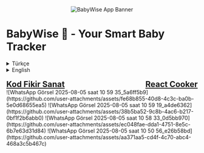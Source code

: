 <div align="center">
  <img src="https://placehold.co/600x300/e5d4f1/333333?text=BabyWise" alt="BabyWise App Banner"/>
</div>

# BabyWise 👶 - Your Smart Baby Tracker

<details>
  <summary>Türkçe</summary>

  **BabyWise**, ebeveynlerin bebeklerinin gelişimini, rutinlerini ve sağlık aşamalarını takip etmelerine yardımcı olmak için tasarlanmış modern, çapraz platform bir mobil uygulamadır. React Native ile geliştirilen ve Firebase ile desteklenen bu uygulama, yeni ebeveynler için sorunsuz ve sezgisel bir deneyim sunmayı hedeflemektedir.

  Bu proje, **Kod Fikir Sanat** ekibi tarafından geliştirilmektedir.

  ---

  ## ✨ Özellikler

  -   **📈 Gelişim Takibi:** Boy ve kilo gibi temel büyüme metriklerini kaydedin ve görselleştirin.
  -   **ρου Rutin Takibi:** Uyku düzenleri, beslenme programları ve bez değiştirme gibi günlük aktiviteleri kolayca kaydedin.
  -   **🤖 Yapay Zeka Uzmanı:** Bebek gelişimi hakkında sorular sormak için entegre bir sohbet arayüzü sunar; bu arayüz, bağlamsal yanıtlar için takip edilen verileri opsiyonel olarak kullanabilir.
  -   **📚 Rehberler:** Çocuk gelişimi aşamaları üzerine derlenmiş makale ve rehberlerden oluşan bir kütüphane.
  -   **👤 Kullanıcı ve Bebek Profilleri:** Kullanıcı ve bebek bilgilerini tek bir yerden yönetin.
  -   **🔔 Bildirim Sistemi:** Önemli olaylar (aşı tarihleri gibi) için hatırlatıcılar kurun.

  ---

  ## 🛠️ Teknoloji Yığını

  Bu proje, modern, kararlı ve ölçeklenebilir bir teknoloji yığını ile inşa edilmiştir.

  -   **Ana Çerçeve:** [React Native](https://reactnative.dev/)
  -   **Dil:** [TypeScript](https://www.typescriptlang.org/)
  -   **Navigasyon:** [React Navigation](https://reactnavigation.org/)
  -   **Backend ve Veritabanı:** [Firebase](https://firebase.google.com/) (Kimlik Doğrulama, Firestore, vb.)
  -   **Durum Yönetimi:** React Context API / Zustand
  -   **API İstekleri:** Axios

  ---

  ## 🚀 Başlangıç

  Projenin yerel bir kopyasını edinmek ve çalıştırmak için aşağıdaki adımları izleyin.

  ### Ön Koşullar

  -   Node.js (>=18)
  -   NPM veya Yarn
  -   Bir emülatör/simülatörde çalıştırmak için Android Studio veya Xcode.
  -   Düzgün yapılandırılmış bir React Native geliştirme ortamı.

  ### Kurulum

  1.  **Depoyu klonlayın**
      ```sh
      git clone [YOUR_REPOSITORY_LINK_HERE]
      ```
  2.  **Proje dizinine gidin**
      ```sh
      cd BabyTrackerApp 
      ```
  3.  **NPM paketlerini kurun**
      ```sh
      npm install
      ```

  ### Uygulamayı Çalıştırma

  1.  **Metro sunucusunu başlatın**
      ```sh
      npx react-native start
      ```
  2.  **Android veya iOS'ta çalıştırın** (ayrı bir terminalde)
      ```sh
      # Android için
      npx react-native run-android

      # iOS için
      npx react-native run-ios
      ```

  ---

  ## 🤝 Katkıda Bulunma

  Bu proje işbirliğine açık bir çalışmadır. İnsanlardan veya yapay zeka asistanlarından gelen tüm katkılar, proje kılavuzlarımızda tanımlanan standartlara uymalıdır.

  -   **Yapay Zeka İşbirliği Kılavuzu:** Herhangi bir değişiklik yapmadan önce, kodlama, yorum ekleme ve loglama standartları için lütfen `/AIPrompts` dizinindeki dosyalara bakın.

  ---

  ## 👥 Ekip

  -   **React Native Geliştirme:** [Senin Adın/GitHub Kullanıcı Adın]
  -   **UI/UX ve Tasarım:** [Tasarımcı Arkadaşının Adı]
  -   **Backend (Firebase):** [Backend'ci Arkadaşının Adı]
</details>

<details>
  <summary>English</summary>

  **BabyWise** is a modern, cross-platform mobile application designed to help parents track their baby's development, routines, and health milestones. Built with React Native and powered by Firebase, this app aims to provide a seamless and intuitive experience for new parents.

  This project is developed by the team at **Kod Fikir Sanat**.

  ---

  ## ✨ Features

  -   **📈 Development Tracking:** Log and visualize key growth metrics like height and weight.
  -   **ρου Routines Monitoring:** Easily record daily activities such as sleep patterns, feeding schedules, and diaper changes.
  -   **🤖 AI Expert:** An integrated chat interface to ask questions about baby development, optionally using the tracked data for contextual answers.
  -   **📚 Expert Guides:** A curated library of articles and guides on child development milestones.
  -   **👤 User & Baby Profiles:** Manage user and baby information in one place.
  -   **🔔 Notification System:** Set reminders for important events like vaccination dates.

  ---

  ## 🛠️ Tech Stack

  This project is built with a modern, stable, and scalable technology stack.

  -   **Core Framework:** [React Native](https://reactnative.dev/)
  -   **Language:** [TypeScript](https://www.typescriptlang.org/)
  -   **Navigation:** [React Navigation](https://reactnavigation.org/)
  -   **Backend & Database:** [Firebase](https://firebase.google.com/) (Authentication, Firestore, etc.)
  -   **State Management:** React Context API / Zustand
  -   **API Requests:** Axios

  ---

  ## 🚀 Getting Started

  To get a local copy up and running, follow these simple steps.

  ### Prerequisites

  -   Node.js (>=18)
  -   NPM or Yarn
  -   Android Studio or Xcode for running on an emulator/simulator.
  -   A properly configured React Native development environment.

  ### Installation

  1.  **Clone the repo**
      ```sh
      git clone [YOUR_REPOSITORY_LINK_HERE]
      ```
  2.  **Navigate to the project directory**
      ```sh
      cd BabyTrackerApp 
      ```
  3.  **Install NPM packages**
      ```sh
      npm install
      ```

  ### Running the Application

  1.  **Start the Metro server**
      ```sh
      npx react-native start
      ```
  2.  **Run on Android or iOS** (in a separate terminal)
      ```sh
      # For Android
      npx react-native run-android

      # For iOS
      npx react-native run-ios
      ```

  ---

  ## 🤝 Contributing

  This project is a collaborative effort. All contributions, whether from humans or AI assistants, must adhere to the standards defined in our project guides.

  -   **AI Collaboration Guide:** Please refer to the files in the `/AIPrompts` directory for detailed standards on coding, commenting, and logging before making any changes.

  ---

  ## 👥 The Team

  -   **React Native Development:** [Your Name/GitHub Username]
  -   **UI/UX & Styling:** [Your Designer's Name]
  -   **Backend (Firebase):** [Your Backend Developer's Name]
</details>

<br>

<div style="display: flex; justify-content: space-between; align-items: center;">
  <a href="https://github.com/KodFikirSanat" style="font-size: 1.5em; font-weight: bold;">Kod Fikir Sanat</a>
  <a href="https://github.com/React-Cooker" style="font-size: 1.5em; font-weight: bold;">React Cooker</a>
</div>
![WhatsApp Görsel 2025-08-05 saat 10 59 35_5a6ff5b9](https://github.com/user-attachments/assets/fe68b855-40d8-4c3c-ba0b-5e0d68655ea5)
![WhatsApp Görsel 2025-08-05 saat 10 59 19_a4de6362](https://github.com/user-attachments/assets/38b5ba52-9c8b-4ac6-b217-0bf1f2b6abb0)
![WhatsApp Görsel 2025-08-05 saat 10 58 33_0d5bb970](https://github.com/user-attachments/assets/ec048fae-dda1-4751-8e5c-6b7e63d31d84)
![WhatsApp Görsel 2025-08-05 saat 10 50 56_e26b58bd](https://github.com/user-attachments/assets/aa371aa5-cd4f-4c70-abc4-468a3c5b467c)
